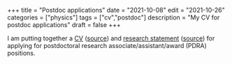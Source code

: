 +++
title = "Postdoc applications"
date = "2021-10-08"
edit = "2021-10-26"
categories = ["physics"]
tags = ["cv","postdoc"]
description = "My CV for postdoc applications"
draft = false
+++

I am putting together a [CV](https://eidoom.gitlab.io/cv-end-phd/cv.pdf) ([source](https://gitlab.com/eidoom/cv-end-phd)) and [research statement](https://eidoom.gitlab.io/statement-end-phd/statement.pdf) ([source](https://gitlab.com/eidoom/statement-end-phd)) for applying for postdoctoral research associate/assistant/award (PDRA) positions.
